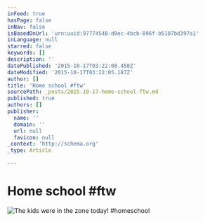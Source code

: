 ```yaml
---
inFeed: true
hasPage: false
inNav: false
isBasedOnUrl: 'urn:uuid:97774548-d0ec-4bcb-896f-b5107bd397a1'
inLanguage: null
starred: false
keywords: []
description: ''
datePublished: '2015-10-17T03:22:08.458Z'
dateModified: '2015-10-17T03:22:05.187Z'
author: []
title: 'Home school #ftw'
sourcePath: _posts/2015-10-17-home-school-ftw.md
published: true
authors: []
publisher:
  name: ''
  domain: ''
  url: null
  favicon: null
_context: 'http://schema.org'
_type: Article

---
```

# Home school \#ftw
![The kids were in the zone today! #homeschool](https://pbs.twimg.com/media/COa38ZMUcAAuX6K.jpg:large)